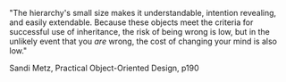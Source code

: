 "The hierarchy's small size makes it understandable, intention revealing, and easily extendable. Because these objects meet the criteria for successful use of inheritance, the risk of being wrong is low, but in the unlikely event that you _are_ wrong, the cost of changing your mind is also low."

Sandi Metz, Practical Object-Oriented Design, p190